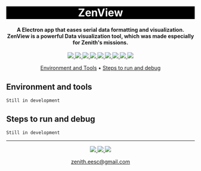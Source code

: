 <h1 align="center" style="color:white; background-color:black">ZenView</h1>
<h4 align="center">A Electron app that eases serial data formatting and visualization. ZenView is a powerful Data visualization tool, which was made especially for Zenith's missions.</h4>

<p align="center">
	<a href="http://zenith.eesc.usp.br/">
    <img src="https://img.shields.io/badge/Zenith-Embarcados-black?style=for-the-badge"/>
    </a>
    <a href="https://eesc.usp.br/">
    <img src="https://img.shields.io/badge/Linked%20to-EESC--USP-black?style=for-the-badge"/>
    </a>
    <a href="https://github.com/${{ env.REPOSITORY_FULL_NAME }}/blob/main/LICENSE">
    <img src="https://img.shields.io/github/license/${{ env.REPOSITORY_FULL_NAME }}?style=for-the-badge"/>
    </a>
    <a href="https://github.com/${{ env.REPOSITORY_FULL_NAME }}/issues">
    <img src="https://img.shields.io/github/issues/${{ env.REPOSITORY_FULL_NAME }}?style=for-the-badge"/>
    </a>
    <a href="https://github.com/${{ env.REPOSITORY_FULL_NAME }}/commits/main">
    <img src="https://img.shields.io/github/commit-activity/m/${{ env.REPOSITORY_FULL_NAME }}?style=for-the-badge">
    </a>
    <a href="https://github.com/${{ env.REPOSITORY_FULL_NAME }}/graphs/contributors">
    <img src="https://img.shields.io/github/contributors/${{ env.REPOSITORY_FULL_NAME }}?style=for-the-badge"/>
    </a>
    <a href="https://github.com/${{ env.REPOSITORY_FULL_NAME }}/commits/main">
    <img src="https://img.shields.io/github/last-commit/${{ env.REPOSITORY_FULL_NAME }}?style=for-the-badge"/>
    </a>
    <a href="https://github.com/${{ env.REPOSITORY_FULL_NAME }}/issues">
    <img src="https://img.shields.io/github/issues-raw/${{ env.REPOSITORY_FULL_NAME }}?style=for-the-badge" />
    </a>
    <a href="https://github.com/${{ env.REPOSITORY_FULL_NAME }}/pulls">
    <img src = "https://img.shields.io/github/issues-pr-raw/${{ env.REPOSITORY_FULL_NAME }}?style=for-the-badge">
    </a>
</p>

<p align="center">
    <a href="#environment-and-tools">Environment and Tools</a> •
    <a href="#steps-to-run-and-debug">Steps to run and debug</a>
</p>

## Environment and tools

`Still in development`

## Steps to run and debug

`Still in development`

---

<p align="center">
    <a href="http://zenith.eesc.usp.br">
    <img src="https://img.shields.io/badge/Check%20out-Zenith's Oficial Website-black?style=for-the-badge" />
    </a> 
    <a href="https://www.facebook.com/zenitheesc">
    <img src="https://img.shields.io/badge/Like%20us%20on-facebook-blue?style=for-the-badge"/>
    </a> 
    <a href="https://www.instagram.com/zenith_eesc/">
    <img src="https://img.shields.io/badge/Follow%20us%20on-Instagram-red?style=for-the-badge"/>
    </a>

</p>
<p align = "center">
<a href="zenith.eesc@gmail.com">zenith.eesc@gmail.com</a>
</p>
